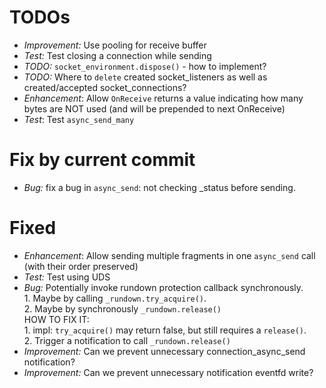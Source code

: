 
# TODOs

- *Improvement:* Use pooling for receive buffer
- *Test:* Test closing a connection while sending
- *TODO:* `socket_environment.dispose()` - how to implement?
- *TODO:* Where to `delete` created socket_listeners as well as created/accepted socket_connections?
- *Enhancement*: Allow `OnReceive` returns a value indicating how many bytes are NOT used (and will be prepended to next OnReceive)
- *Test*: Test `async_send_many`

# Fix by current commit
- *Bug:* fix a bug in `async_send`: not checking _status before sending.

# Fixed

- *Enhancement*: Allow sending multiple fragments in one `async_send` call (with their order preserved)
- *Test:* Test using UDS
- *Bug:* Potentially invoke rundown protection callback synchronously. 
    <br>1. Maybe by calling `_rundown.try_acquire()`. 
    <br>2. Maybe by synchronously `_rundown.release()`
    <br>HOW TO FIX IT: 
    <br>1. impl: `try_acquire()` may return false, but still requires a `release()`.
    <br>2. Trigger a notification to call `_rundown.release()`
- *Improvement:* Can we prevent unnecessary connection_async_send notification?
- *Improvement:* Can we prevent unnecessary notification eventfd write?
